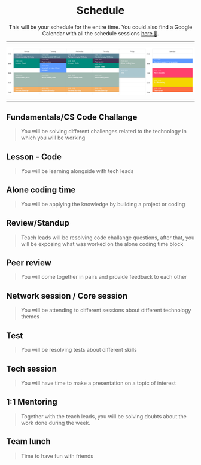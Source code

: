 <style>

/* Create a CSS class to style images to left-align, or "float left" */
.leftAlign
{
    display:inline-block;
    float:left;
    margin-right:15px; 
}

/* Create a CSS class to style images to right-align, or "float right" */
.rightAlign
{
    margin-left:15px;
}

</style> 


<h1 align="center">Schedule</h1>
<p align="center">This will be your schedule for the entire time. You could also find a Google Calendar with all the schedule sessions  <a href="https://calendar.google.com/calendar/u/1?cid=Y190aTllaXNuazExaGhsNXRrOHZvNHRkdGs3MEBncm91cC5jYWxlbmRhci5nb29nbGUuY29t">here 📅</a>.</p>

------

![alt text](../assets/schedule/1_schedule_2021.png "schedule 2021")

------
 

## Fundamentals/CS Code Challange
> You will be solving different challenges related to the technology in which you will be working

## Lesson - Code
> You will be learning alongside with tech leads

## Alone coding time
> You will be applying the knowledge by building a project or coding 

## Review/Standup
> Teach leads will be resolving code challange questions, after that, you will be exposing what was worked on the alone coding time block

## Peer review
> You will come together in pairs and provide feedback to each other

## Network session / Core session
> You will be attending to different sessions about different technology themes

## Test
> You will be resolving tests about different skills

## Tech session
> You will have time to make a presentation on a topic of interest

## 1:1 Mentoring
> Together with the teach leads, you will be solving doubts about the work done during the week.

## Team lunch
> Time to have fun with friends